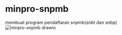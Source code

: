 # minpro-snpmb
 membuat program pendaftaran snpmb(snbt dan snbp)
![minpro-snpmb drawio](https://github.com/user-attachments/assets/798dc419-d378-42b4-9db7-960b7097ad33)
